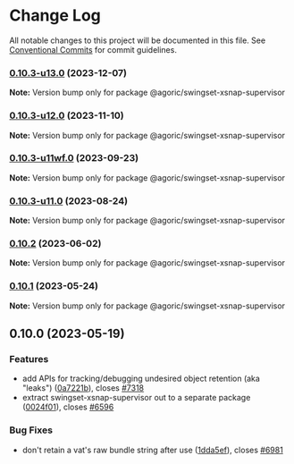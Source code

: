 # Change Log

All notable changes to this project will be documented in this file.
See [Conventional Commits](https://conventionalcommits.org) for commit guidelines.

### [0.10.3-u13.0](https://github.com/Agoric/agoric-sdk/compare/@agoric/swingset-xsnap-supervisor@0.10.3-u12.0...@agoric/swingset-xsnap-supervisor@0.10.3-u13.0) (2023-12-07)

**Note:** Version bump only for package @agoric/swingset-xsnap-supervisor





### [0.10.3-u12.0](https://github.com/Agoric/agoric-sdk/compare/@agoric/swingset-xsnap-supervisor@0.10.3-u11wf.0...@agoric/swingset-xsnap-supervisor@0.10.3-u12.0) (2023-11-10)

**Note:** Version bump only for package @agoric/swingset-xsnap-supervisor





### [0.10.3-u11wf.0](https://github.com/Agoric/agoric-sdk/compare/@agoric/swingset-xsnap-supervisor@0.10.3-u11.0...@agoric/swingset-xsnap-supervisor@0.10.3-u11wf.0) (2023-09-23)

**Note:** Version bump only for package @agoric/swingset-xsnap-supervisor





### [0.10.3-u11.0](https://github.com/Agoric/agoric-sdk/compare/@agoric/swingset-xsnap-supervisor@0.10.2...@agoric/swingset-xsnap-supervisor@0.10.3-u11.0) (2023-08-24)

**Note:** Version bump only for package @agoric/swingset-xsnap-supervisor





### [0.10.2](https://github.com/Agoric/agoric-sdk/compare/@agoric/swingset-xsnap-supervisor@0.10.1...@agoric/swingset-xsnap-supervisor@0.10.2) (2023-06-02)

**Note:** Version bump only for package @agoric/swingset-xsnap-supervisor





### [0.10.1](https://github.com/Agoric/agoric-sdk/compare/@agoric/swingset-xsnap-supervisor@0.10.0...@agoric/swingset-xsnap-supervisor@0.10.1) (2023-05-24)

**Note:** Version bump only for package @agoric/swingset-xsnap-supervisor





## 0.10.0 (2023-05-19)


### Features

* add APIs for tracking/debugging undesired object retention (aka "leaks") ([0a7221b](https://github.com/Agoric/agoric-sdk/commit/0a7221b3c04f3b2894c30346fa2ea6fb0130c046)), closes [#7318](https://github.com/Agoric/agoric-sdk/issues/7318)
* extract swingset-xsnap-supervisor out to a separate package ([0024f01](https://github.com/Agoric/agoric-sdk/commit/0024f0128ff658c93468069b6fa5cc3bebfbdc78)), closes [#6596](https://github.com/Agoric/agoric-sdk/issues/6596)


### Bug Fixes

* don't retain a vat's raw bundle string after use ([1dda5ef](https://github.com/Agoric/agoric-sdk/commit/1dda5ef23e8fa624942a580487b3c94595eae5c3)), closes [#6981](https://github.com/Agoric/agoric-sdk/issues/6981)
